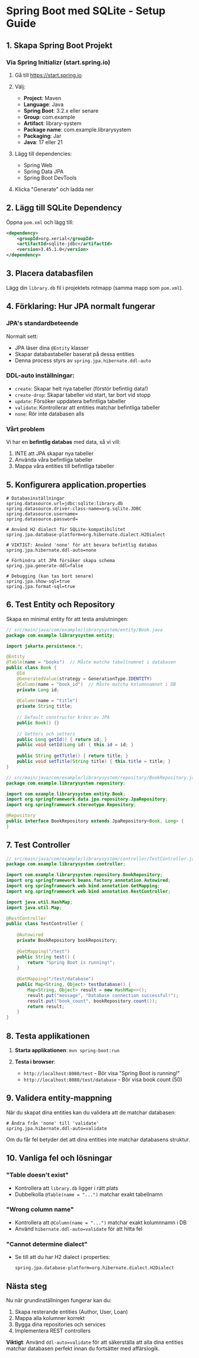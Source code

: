 # Spring Boot med SQLite - Setup Guide

## 1. Skapa Spring Boot Projekt

### Via Spring Initializr (start.spring.io)
1. Gå till https://start.spring.io
2. Välj:
   - **Project**: Maven
   - **Language**: Java
   - **Spring Boot**: 3.2.x eller senare
   - **Group**: com.example
   - **Artifact**: library-system
   - **Package name**: com.example.librarysystem
   - **Packaging**: Jar
   - **Java**: 17 eller 21

3. Lägg till dependencies:
   - Spring Web
   - Spring Data JPA
   - Spring Boot DevTools

4. Klicka "Generate" och ladda ner

## 2. Lägg till SQLite Dependency

Öppna `pom.xml` och lägg till:

```xml
<dependency>
    <groupId>org.xerial</groupId>
    <artifactId>sqlite-jdbc</artifactId>
    <version>3.45.1.0</version>
</dependency>
```

## 3. Placera databasfilen

Lägg din `library.db` fil i projektets rotmapp (samma mapp som `pom.xml`).

## 4. Förklaring: Hur JPA normalt fungerar

### JPA's standardbeteende
Normalt sett:
- JPA läser dina `@Entity` klasser
- Skapar databastabeller baserat på dessa entities
- Denna process styrs av `spring.jpa.hibernate.ddl-auto`

### DDL-auto inställningar:
- `create`: Skapar helt nya tabeller (förstör befintlig data!)
- `create-drop`: Skapar tabeller vid start, tar bort vid stopp
- `update`: Försöker uppdatera befintliga tabeller
- `validate`: Kontrollerar att entities matchar befintliga tabeller
- `none`: Rör inte databasen alls

### Vårt problem
Vi har en **befintlig databas** med data, så vi vill:
1. INTE att JPA skapar nya tabeller
2. Använda våra befintliga tabeller
3. Mappa våra entities till befintliga tabeller

## 5. Konfigurera application.properties

```properties
# Databasinställningar
spring.datasource.url=jdbc:sqlite:library.db
spring.datasource.driver-class-name=org.sqlite.JDBC
spring.datasource.username=
spring.datasource.password=

# Använd H2 dialect för SQLite-kompatibilitet
spring.jpa.database-platform=org.hibernate.dialect.H2Dialect

# VIKTIGT: Använd 'none' för att bevara befintlig databas
spring.jpa.hibernate.ddl-auto=none

# Förhindra att JPA försöker skapa schema
spring.jpa.generate-ddl=false

# Debugging (kan tas bort senare)
spring.jpa.show-sql=true
spring.jpa.format-sql=true
```

## 6. Test Entity och Repository

Skapa en minimal entity för att testa anslutningen:

```java
// src/main/java/com/example/librarysystem/entity/Book.java
package com.example.librarysystem.entity;

import jakarta.persistence.*;

@Entity
@Table(name = "books")  // Måste matcha tabellnamnet i databasen
public class Book {
    @Id
    @GeneratedValue(strategy = GenerationType.IDENTITY)
    @Column(name = "book_id")  // Måste matcha kolumnnamnet i DB
    private Long id;
    
    @Column(name = "title")
    private String title;
    
    // Default constructor krävs av JPA
    public Book() {}
    
    // Getters och setters
    public Long getId() { return id; }
    public void setId(Long id) { this.id = id; }
    
    public String getTitle() { return title; }
    public void setTitle(String title) { this.title = title; }
}
```

```java
// src/main/java/com/example/librarysystem/repository/BookRepository.java
package com.example.librarysystem.repository;

import com.example.librarysystem.entity.Book;
import org.springframework.data.jpa.repository.JpaRepository;
import org.springframework.stereotype.Repository;

@Repository
public interface BookRepository extends JpaRepository<Book, Long> {
}
```

## 7. Test Controller

```java
// src/main/java/com/example/librarysystem/controller/TestController.java
package com.example.librarysystem.controller;

import com.example.librarysystem.repository.BookRepository;
import org.springframework.beans.factory.annotation.Autowired;
import org.springframework.web.bind.annotation.GetMapping;
import org.springframework.web.bind.annotation.RestController;

import java.util.HashMap;
import java.util.Map;

@RestController
public class TestController {
    
    @Autowired
    private BookRepository bookRepository;
    
    @GetMapping("/test")
    public String test() {
        return "Spring Boot is running!";
    }
    
    @GetMapping("/test/database")
    public Map<String, Object> testDatabase() {
        Map<String, Object> result = new HashMap<>();
        result.put("message", "Database connection successful!");
        result.put("book_count", bookRepository.count());
        return result;
    }
}
```

## 8. Testa applikationen

1. **Starta applikationen**: `mvn spring-boot:run`

2. **Testa i browser**:
   - `http://localhost:8080/test` - Bör visa "Spring Boot is running!"
   - `http://localhost:8080/test/database` - Bör visa book count (50)

## 9. Validera entity-mappning

När du skapat dina entities kan du validera att de matchar databasen:

```properties
# Ändra från 'none' till 'validate'
spring.jpa.hibernate.ddl-auto=validate
```

Om du får fel betyder det att dina entities inte matchar databasens struktur.

## 10. Vanliga fel och lösningar

### "Table doesn't exist"
- Kontrollera att `library.db` ligger i rätt plats
- Dubbelkolla `@Table(name = "...")` matchar exakt tabellnamn

### "Wrong column name"
- Kontrollera att `@Column(name = "...")` matchar exakt kolumnnamn i DB
- Använd `hibernate.ddl-auto=validate` för att hitta fel

### "Cannot determine dialect"
- Se till att du har H2 dialect i properties:
  ```properties
  spring.jpa.database-platform=org.hibernate.dialect.H2Dialect
  ```

## Nästa steg

Nu när grundinställningen fungerar kan du:
1. Skapa resterande entities (Author, User, Loan) 
2. Mappa alla kolumner korrekt
3. Bygga dina repositories och services
4. Implementera REST controllers

**Viktigt**: Använd `ddl-auto=validate` för att säkerställa att alla dina entities matchar databasen perfekt innan du fortsätter med affärslogik.
